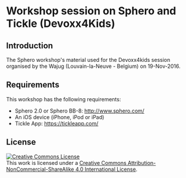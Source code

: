 # Workshop session on Sphero and Tickle (Devoxx4Kids)

## Introduction
The Sphero workshop's material used for the Devoxx4kids session organised by the Wajug (Louvain-la-Neuve - Belgium) on 19-Nov-2016.

## Requirements
This workshop has the following requirements:

* Sphero 2.0 or Sphero BB-8: http://www.sphero.com/
* An iOS device (iPhone, iPod or iPad)
* Tickle App: https://tickleapp.com/


## License
<a rel="license" href="http://creativecommons.org/licenses/by-nc-sa/4.0/deed.en_US"><img alt="Creative Commons License" style="border-width:0" src="http://i.creativecommons.org/l/by-nc-sa/4.0/88x31.png" /></a><br />This work is licensed under a <a rel="license" href="http://creativecommons.org/licenses/by-nc-sa/4.0/deed.en_US">Creative Commons Attribution-NonCommercial-ShareAlike 4.0 International License</a>.
